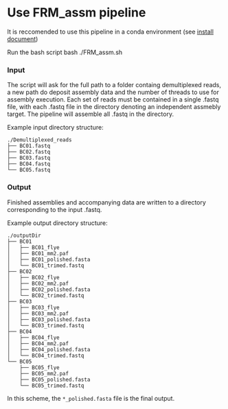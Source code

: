Use FRM_assm pipeline
=====================

It is reccomended to use this pipeline in a conda environment (see [install document](INSTALL.md))

Run the bash script 
    bash ./FRM_assm.sh

### Input
The script will ask for the full path to a folder containg demultiplexed reads, a new path do deposit assembly data and the number of threads to use for assembly execution. Each set of reads must be contained in a single .fastq file, with each .fastq file in the directory denoting an independent assmebly target. The pipeline will assemble all .fastq in the directory. 

Example input directory structure:

    ./Demultiplexed_reads
    ├── BC01.fastq
    ├── BC02.fastq
    ├── BC03.fastq
    ├── BC04.fastq
    └── BC05.fastq


### Output

Finished assemblies and accompanying data are written to a directory corresponding to the input .fastq.

Example output directory structure:

    ./outputDir
    ├── BC01
    │   ├── BC01_flye
    │   ├── BC01_mm2.paf
    │   ├── BC01_polished.fasta
    │   └── BC01_trimed.fastq
    ├── BC02
    │   ├── BC02_flye
    │   ├── BC02_mm2.paf
    │   ├── BC02_polished.fasta
    │   └── BC02_trimed.fastq
    ├── BC03
    │   ├── BC03_flye
    │   ├── BC03_mm2.paf
    │   ├── BC03_polished.fasta
    │   └── BC03_trimed.fastq
    ├── BC04
    │   ├── BC04_flye
    │   ├── BC04_mm2.paf
    │   ├── BC04_polished.fasta
    │   └── BC04_trimed.fastq
    └── BC05
        ├── BC05_flye
        ├── BC05_mm2.paf
        ├── BC05_polished.fasta
        └── BC05_trimed.fastq


In this scheme, the `*_polished.fasta` file is the final output.

